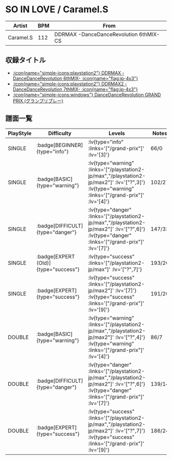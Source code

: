 # SO IN LOVE / Caramel.S

|Artist|BPM|From|
|------|---|----|
|Caramel.S|112|DDRMAX -DanceDanceRevolution 6thMIX- CS|

## 収録タイトル

- [ :icon{name="simple-icons:playstation2"} DDRMAX -DanceDanceRevolution 6thMIX- :icon{name="flag:jp-4x3"} ](/playstation2-jp/max)
- [ :icon{name="simple-icons:playstation2"} DDRMAX2 -DanceDanceRevolution 7thMIX- :icon{name="flag:jp-4x3"} ](/playstation2-jp/max2)
- [ :icon{name="simple-icons:windows"} DanceDanceRevolution GRAND PRIX (グランプリプレー)](/grand-prix)

## 譜面一覧

|PlayStyle|Difficulty|Levels|Notes|Movie|
|---------|----------|------|-----|-----|
|SINGLE| :badge[BEGINNER]{type="info"} | :lv{type="info" :links='["/grand-prix"]' :lv='[3]'} |66/0||
|SINGLE| :badge[BASIC]{type="warning"} | :lv{type="warning" :links='["/playstation2-jp/max","/playstation2-jp/max2"]' :lv='["?",3]'}  :lv{type="warning" :links='["/grand-prix"]' :lv='[4]'} |102/27||
|SINGLE| :badge[DIFFICULT]{type="danger"} | :lv{type="danger" :links='["/playstation2-jp/max","/playstation2-jp/max2"]' :lv='["?",6]'}  :lv{type="danger" :links='["/grand-prix"]' :lv='[7]'} |147/33||
|SINGLE| :badge[EXPERT (Old)]{type="success"} | :lv{type="success" :links='["/playstation2-jp/max"]' :lv='["?",7]'} |193/26||
|SINGLE| :badge[EXPERT]{type="success"} | :lv{type="success" :links='["/playstation2-jp/max2"]' :lv='[7]'}  :lv{type="success" :links='["/grand-prix"]' :lv='[9]'} |191/26||
|DOUBLE| :badge[BASIC]{type="warning"} | :lv{type="warning" :links='["/playstation2-jp/max","/playstation2-jp/max2"]' :lv='["?",4]'}  :lv{type="warning" :links='["/grand-prix"]' :lv='[4]'} |86/7||
|DOUBLE| :badge[DIFFICULT]{type="danger"} | :lv{type="danger" :links='["/playstation2-jp/max","/playstation2-jp/max2"]' :lv='["?",6]'}  :lv{type="danger" :links='["/grand-prix"]' :lv='[7]'} |139/14||
|DOUBLE| :badge[EXPERT]{type="success"} | :lv{type="success" :links='["/playstation2-jp/max","/playstation2-jp/max2"]' :lv='["?",7]'}  :lv{type="success" :links='["/grand-prix"]' :lv='[9]'} |186/24||
